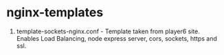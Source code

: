 # nginx-templates

1. template-sockets-nginx.conf - Template taken from player6 site. Enables Load Balancing, node express server, cors, sockets, https and ssl. 
